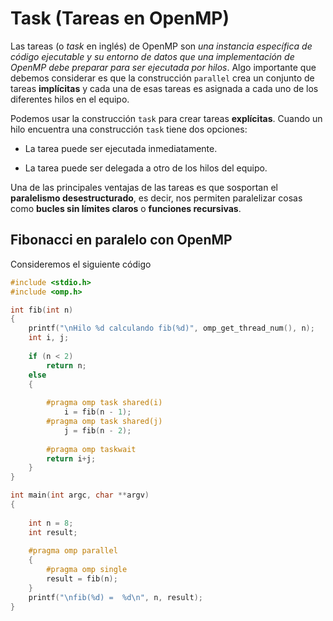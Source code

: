 # Task (Tareas en OpenMP)

Las tareas (o *task* en inglés) de OpenMP son *una instancia específica de código ejecutable y su entorno de datos que una implementación de OpenMP debe preparar para ser ejecutada por hilos*. Algo importante que debemos considerar es que la construcción `parallel` crea un conjunto de tareas **implícitas** y cada una de esas tareas es asignada a cada uno de los diferentes hilos en el equipo.

Podemos usar la construcción `task` para crear tareas **explícitas**. Cuando un hilo encuentra una construcción `task` tiene dos opciones:

- La tarea puede ser ejecutada inmediatamente.

- La tarea puede ser delegada a otro de los hilos del equipo.

Una de las principales ventajas de las tareas es que sosportan el **paralelismo desestructurado**, es decir, nos permiten paralelizar cosas como **bucles sin límites claros** o **funciones recursivas**.

## Fibonacci en paralelo con OpenMP

Consideremos el siguiente código

```c
#include <stdio.h>
#include <omp.h>

int fib(int n) 
{
    printf("\nHilo %d calculando fib(%d)", omp_get_thread_num(), n);
    int i, j;
    
    if (n < 2)
        return n;
    else 
    {
        
        #pragma omp task shared(i)
            i = fib(n - 1);
        #pragma omp task shared(j)
            j = fib(n - 2);
        
        #pragma omp taskwait
        return i+j;
    }
}

int main(int argc, char **argv)
{
    
    int n = 8;
    int result;
    
    #pragma omp parallel
    {
        #pragma omp single
        result = fib(n);
    }
    printf("\nfib(%d) =  %d\n", n, result);
}
```
